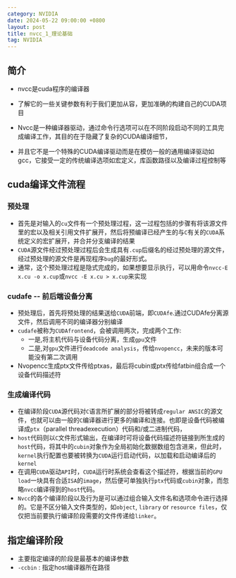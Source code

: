 ```yaml
---
category: NVIDIA
date: 2024-05-22 09:00:00 +0800
layout: post
title: nvcc_1_理论基础
tag: NVIDIA
---
```

## 简介

+ nvcc是cuda程序的编译器
+ 了解它的一些关键参数有利于我们更加从容，更加准确的构建自己的CUDA项目

+ Nvcc是一种编译器驱动，通过命令行选项可以在不同阶段启动不同的工具完成编译工作，其目的在于隐藏了复杂的CUDA编译细节，
+ 并且它不是一个特殊的CUDA编译驱动而是在模仿一般的通用编译驱动如gcc，它接受一定的传统编译选项如宏定义，库函数路径以及编译过程控制等

## cuda编译文件流程

### 预处理
+ 首先是对输入的`cu`文件有一个预处理过程，这一过程包括的步骤有将该源文件里的宏以及相关引用文件扩展开，然后将预编译已经产生的与`C`有关的`CUDA`系统定义的宏扩展开，并合并分支编译的结果
+ `CUDA`源文件经过预处理过程后会生成具有`.cup`后缀名的经过预处理的源文件，经过预处理的源文件是再现程序`bug`的最好形式。
+ 通常，这个预处理过程是隐式完成的，如果想要显示执行，可以用命令`nvcc-E x.cu -o x.cup`或`nvcc -E x.cu > x.cup`来实现

### cudafe -- 前后端设备分离

+ 预处理后，首先将预处理的结果送给`CUDA`前端，即`CUDAfe`.通过CUDAfe分离源文件，然后调用不同的编译器分别编译
+ `cudafe`被称为`CUDAfrontend`，会被调用两次，完成两个工作:
  + 一是,将主机代码与设备代码分离，生成`gpu`文件
  + 二是,对`gpu`文件进行`deadcode analysis`，传给`nvopencc`，未来的版本可能没有第二次调用
+ Nvopencc生成ptx文件传给ptxas，最后将cubin或ptx传给fatbin组合成一个设备代码描述符

### 生成编译代码

+ 在编译阶段`CUDA`源代码对`C`语言所扩展的部分将被转成`regular ANSIC`的源文件，也就可以由一般的`C`编译器进行更多的编译和连接。也即是设备代码被编译成`ptx`（parallel threadexecution）代码和/或二进制代码，
+ `host`代码则以`C`文件形式输出，在编译时可将设备代码描述符链接到所生成的`host`代码，将其中的`cubin`对象作为全局初始化数据数组包含进来，但此时，`kernel`执行配置也要被转换为`CUDA`运行启动代码，以加载和启动编译后的`kernel`
+ 在调用`CUDA`驱动`API`时，`CUDA`运行时系统会查看这个描述符，根据当前的`GPU load`一块具有合适`ISA`的`image`，然后便可单独执行`ptx`代码或`cubin`对象，而忽略`nvcc`编译得到的`host`代码。 
+ `Nvcc`的各个编译阶段以及行为是可以通过组合输入文件名和选项命令进行选择的。它是不区分输入文件类型的，如`object`, `library` or `resource files`，仅仅把当前要执行编译阶段需要的文件传递给`linker`。

## 指定编译阶段

+ 主要指定编译的阶段是最基本的编译参数
+ `-ccbin` : 指定host编译器所在路径